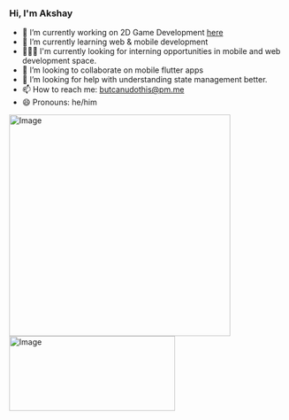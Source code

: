 

### Hi, I'm Akshay


- 🔭 I’m currently working on 2D Game Development [here](https://github.com/UQdeco2800/2021-ext-studio-2)
- 🌱 I’m currently learning web & mobile development
- 👨🏻‍💻 I'm currently looking for interning opportunities in mobile and web development space.
- 👯 I’m looking to collaborate on mobile flutter apps
- 🤔 I’m looking for help with understanding state management better.
- 📫 How to reach me: butcanudothis@pm.me
- 😄 Pronouns: he/him

<img align='left' src="https://github-readme-stats.vercel.app/api?username=butcanudothis&show_icons=true&theme=tokyonight&custom_title=Akshay's%20Github%20stats&hide=stars&include_all_commits=true%22" alt="Image" width="400"><img src="https://github-readme-stats.vercel.app/api/top-langs/?username=butcanudothis&layout=compact&theme=tokyonight" alt="Image" height="135" width="300">

